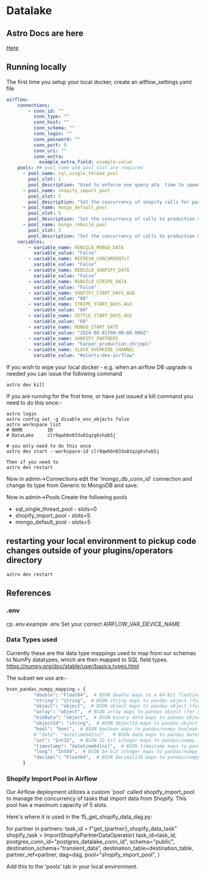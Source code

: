 # Datalake

## Astro Docs are here

[Here](Astro.md)

## Running locally

The first time you setup your local docker,
create an aitflow_settings.yaml file

```yaml
airflow:
    connections:
        - conn_id: ""
          conn_type: ""
          conn_host: ""
          conn_schema: ""
          conn_login: ""
          conn_password: ""
          conn_port: 0
          conn_uri: ""
          conn_extra:
            example_extra_field: example-value
    pools: ## pool_name and pool_slot are required
      - pool_name: sql_single_thread_pool
        pool_slot: 1
        pool_description: "Used to enforce one query ata  time to speed up heavy queries"
      - pool_name: shopify_import_pool
        pool_slot: 5
        pool_description: "Set the concurrency of shopify calls for partner data processing"
      - pool_name: mongo_default_pool
        pool_slot: 5
        pool_description: "Set the concurrency of calls to production mongoDB"
      - pool_name: mongo_rebuild_pool
        pool_slot: 2
        pool_description: "Set the concurrency of calls to production mongoDB"
    variables:
        - variable_name: REBUILD_MONGO_DATA
          variable_value: "False"
        - variable_name: REFRESH_CONCURRENTLY
          variable_value: "False"
        - variable_name: REBUILD_SHOPIFY_DATA
          variable_value: "False"
        - variable_name: REBUILD_STRIPE_DATA
          variable_value: "False"
        - variable_name: SHOPIFY_START_DAYS_AGO
          variable_value: "60"
        - variable_name: STRIPE_START_DAYS_AGO
          variable_value: "60"
        - variable_name: ZETTLE_START_DAYS_AGO
          variable_value: "60"
        - variable_name: MONGO_START_DATE
          variable_value: "2024-08-01T00:00:00.000Z"
        - variable_name: SHOPIFY_PARTNERS
          variable_value: "harper_production,shrimps"
        - variable_name: SLACK_OVERRIDE_CHANNEL
          variable_value: "#alerts-dev-airflow"

```

If you wish to wipe your local docker - e.g. when an airflow DB upgrade is needed you can issue the following command

```shell
astro dev kill
```

If you are running for the first time, or have just issued a kill command you need to do this once:-

```shell
astro login
astro config set -g disable_env_objects false
astro workspace list
# NAME         ID
# DataLake     clr9qwhbn033u01qzg6shab5j

# you only need to do this once
astro dev start --workspace-id clr9qwhbn033u01qzg6shab5j

Then if you need to
astro dev restart

```

Now in admin->Connections edit the 'mongo_db_conn_id' connection and change its type from Generic to MongoDB and save.

Now in admin->Pools Create the following pools

* sql_single_thread_pool - slots=0
* shopify_import_pool - slots=5
* mongo_default_pool - slots=5

## restarting your local environment to pickup code changes outside of your plugins/operators directory

``` shell
astro dev restart
```

## References

### .env

cp .env.example .env
Set your correct AIRFLOW_VAR_DEVICE_NAME

### Data Types used

Currently these are the data type mappings used to map from our schemas to NumPy datatypes, which are then mapped to SQL field types. <https://numpy.org/doc/stable/user/basics.types.html>

The subset we use are:-

``` python
bson_pandas_numpy_mapping = {
          "double": "Float64",  # BSON double maps to a 64-bit floating point
          "string": "string",  # BSON string maps to pandas object (for string data)
          "object": "object",  # BSON object maps to pandas object (for mixed types)
          "array": "object",  # BSON array maps to pandas object (for mixed types)
          "binData": "object",  # BSON binary data maps to pandas object (for arbitrary binary data)
          "objectId": "string",  # BSON ObjectId maps to pandas object (for unique object identifiers)
          "bool": "bool",  # BSON boolean maps to pandas/numpy boolean
          # "date": "datetime64[ns]",  # BSON date maps to pandas datetime64[ns]
          "int": "Int32",  # BSON 32-bit integer maps to pandas/numpy int32
          "timestamp": "datetime64[ns]",  # BSON timestamp maps to pandas datetime64[ns] (with note on precision)
          "long": "Int64",  # BSON 64-bit integer maps to pandas/numpy int64
          "decimal": "Float64",  # BSON Decimal128 maps to pandas/numpy float64 (considerations for precision apply)
      }
```

### Shopify Import Pool in Airflow

Our Airflow deployment utilizes a custom 'pool' called shopify_import_pool to manage the concurrency of tasks that import data from Shopify. This pool has a maximum capacity of 5 slots.

Here's where it is used in the 15_get_shopify_data_dag.py:

for partner in partners:
    task_id = f"get_{partner}_shopify_data_task"
    shopify_task = ImportShopifyPartnerDataOperator(
        task_id=task_id,
        postgres_conn_id="postgres_datalake_conn_id",
        schema="public",
        destination_schema="transient_data",
        destination_table=destination_table,
        partner_ref=partner,
        dag=dag,
        pool="shopify_import_pool",
    )

Add this to the 'pools' tab in your local environment.
